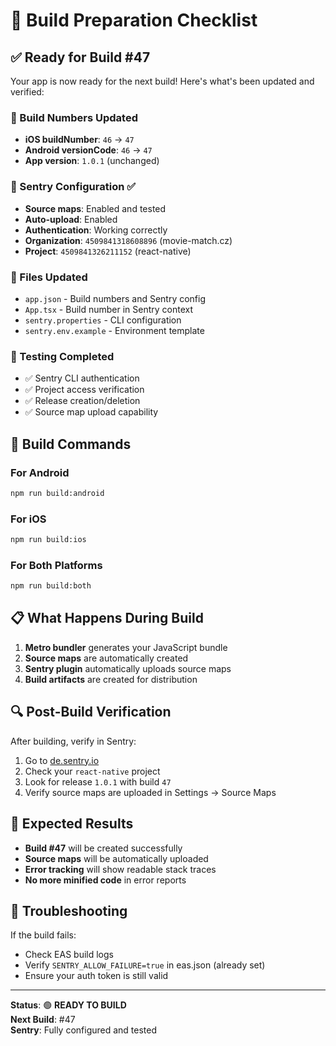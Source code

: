 # 🚀 Build Preparation Checklist

## ✅ Ready for Build #47

Your app is now ready for the next build! Here's what's been updated and verified:

### 📱 Build Numbers Updated
- **iOS buildNumber**: `46` → `47`
- **Android versionCode**: `46` → `47`
- **App version**: `1.0.1` (unchanged)

### 🔧 Sentry Configuration ✅
- **Source maps**: Enabled and tested
- **Auto-upload**: Enabled
- **Authentication**: Working correctly
- **Organization**: `4509841318608896` (movie-match.cz)
- **Project**: `4509841326211152` (react-native)

### 📁 Files Updated
- `app.json` - Build numbers and Sentry config
- `App.tsx` - Build number in Sentry context
- `sentry.properties` - CLI configuration
- `sentry.env.example` - Environment template

### 🧪 Testing Completed
- ✅ Sentry CLI authentication
- ✅ Project access verification
- ✅ Release creation/deletion
- ✅ Source map upload capability

## 🚀 Build Commands

### For Android
```bash
npm run build:android
```

### For iOS
```bash
npm run build:ios
```

### For Both Platforms
```bash
npm run build:both
```

## 📋 What Happens During Build

1. **Metro bundler** generates your JavaScript bundle
2. **Source maps** are automatically created
3. **Sentry plugin** automatically uploads source maps
4. **Build artifacts** are created for distribution

## 🔍 Post-Build Verification

After building, verify in Sentry:
1. Go to [de.sentry.io](https://de.sentry.io/)
2. Check your `react-native` project
3. Look for release `1.0.1` with build `47`
4. Verify source maps are uploaded in Settings → Source Maps

## 🎯 Expected Results

- **Build #47** will be created successfully
- **Source maps** will be automatically uploaded
- **Error tracking** will show readable stack traces
- **No more minified code** in error reports

## 🚨 Troubleshooting

If the build fails:
- Check EAS build logs
- Verify `SENTRY_ALLOW_FAILURE=true` in eas.json (already set)
- Ensure your auth token is still valid

---

**Status**: 🟢 **READY TO BUILD**  
**Next Build**: #47  
**Sentry**: Fully configured and tested
